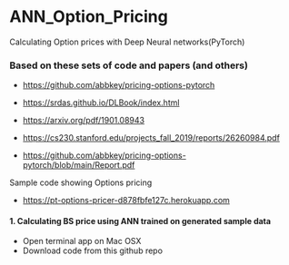 # ANN_Option_Pricing
Calculating Option prices with Deep Neural networks(PyTorch)

### Based on these sets of code and papers (and others)

* https://github.com/abbkey/pricing-options-pytorch
* https://srdas.github.io/DLBook/index.html

* https://arxiv.org/pdf/1901.08943
* https://cs230.stanford.edu/projects_fall_2019/reports/26260984.pdf
* https://github.com/abbkey/pricing-options-pytorch/blob/main/Report.pdf

Sample code showing Options pricing
* https://pt-options-pricer-d878fbfe127c.herokuapp.com

#### 1. Calculating BS price using ANN trained on generated sample data

 - Open terminal app on Mac OSX
 - Download code from this github repo
